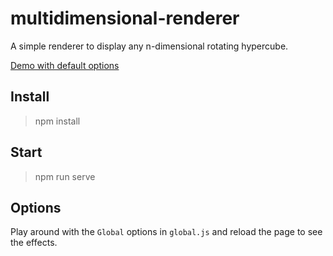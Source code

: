 # multidimensional-renderer

A simple renderer to display any n-dimensional rotating hypercube.

[Demo with default options](https://grahamcracker1234.github.io/multidimensional-renderer/)

## Install
> npm install

## Start
> npm run serve

## Options
Play around with the `Global` options in `global.js` and reload the page to see the effects.
